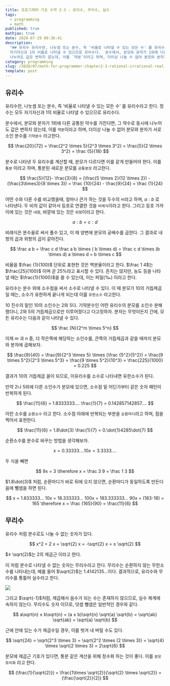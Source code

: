 ```yaml
---
title: 프로그래머 기초 수학 2-3 - 유리수, 무리수, 실수
tags:
  - programming
  - math
published: true
mathjax: true
date: 2020-07-29 09:36:41
description:
  "## 유리수 유리수란, 나눗셈 또는 분수, 즉 '비율로 나타낼 수 있는 모든 수' 를 유리수라고 한다. 정수는 모두
  자기자신과 1의 비율로 나타낼 수 있으므로 유리수다.  분수에서, 분모와 분자가 1외에 다른 공통된 약수를 가진다면, 그 약수로 동시에
  나누어도 값은 변하지 않는데, 이를 `약분`이라고 하며, 더이상 나눌 수 없어 분모와 분자가 서로 소인 ..."
category: programming
slug: /2020/07/math-for-programmer-chapter2-3-rational-irrational-real-number/
template: post
---
```


## 유리수

유리수란, 나눗셈 또는 분수, 즉 '비율로 나타낼 수 있는 모든 수' 를 유리수라고 한다. 정수는 모두 자기자신과 1의 비율로 나타낼 수 있으므로 유리수다.

분수에서, 분모와 분자가 1외에 다른 공통된 약수를 가진다면, 그 약수로 동시에 나누어도 값은 변하지 않는데, 이를 `약분`이라고 하며, 더이상 나눌 수 없어 분모와 분자가 서로 소인 분수를 `기약분수` 라고한다.

$$
\frac{20}{72} = \frac{2^2 \times 5}{2^3 \times 3^2} = \frac{5}{2 \times 3^2} = \frac {5}{18}
$$

분수로 나타낸 두 유리수를 계산할 때, 분모가 다르다면 이를 같게 만들어야 한다. 이를 `통분` 이라고 하며, 통분된 새로운 분모를 `공통분모` 라고한다.

$$
\frac{5}{12}- \frac{3}{8} = (\frac{5 \times 2}{12 \times 2}) - (\frac{3\times3}{8 \times 3}) = \frac {10}{24} - \frac{9}{24} = \frac {1}{24}
$$

어떤 수와 다른 수를 비교했을때, 얼마나 큰가 하는 것을 두수의 `비`라고 하며, $a : b$ 로 나타낸다. 두 비의 값이 같아서 등호로 연결한 것을 `비례식`이라고 한다. 그리고 등호 가까이에 있는 것은 `내항`, 바깥에 있는 것은 `외항`이라고 한다.

$$
a : b = c: d
$$

비례식은 분수꼴로 써서 풀수 있고, 이 때 양변에 분모의 공배수를 곱한다. 그 결과로 내항의 곱과 외항의 곱이 같아진다.

$$
\frac a b = \frac c d
\frac a b \times ( b \times d) = \frac c d \times (b \times d)
a \times d = b \times c
$$

비율을 $\frac {1}{100}$ 단위로 표현한 것은 백분율이라고 한다. $\frac 1 4$는 $\frac{25}{100}$ 이며 곧 25%라고 표시할 수 있다. 흔치는 않지만, 농도 등을 나타낼 때는 $\frac{1}{1000}$을 쓸 수 있는데, 이는 퍼밀(‰) 이라고 한다.

유리수는 분수 외에 소수점을 써서 소수로 나타낼 수 있다. 이 때 분모가 10의 거듭제곱일 때는, 소수가 유한하게 끝나게 되는데 이를 `유한소수` 라고한다.

10 진수의 밑인 10의 소인수는 2와 5다. 기약분수인 어떤 유리수의 분모를 소인수 분해했더니, 2와 5의 거듭제곱으로만 이루어졌다고 다고정하자. 분자는 무엇이든지 간에, 모든 유리수는 다음과 같이 나타낼 수 있다.

$$
\frac {N}{2^m \times 5^n}
$$

이제 $m$ 과 $n$ 중, 더 작은쪽에 해당하는 소인수를, 큰쪽의 거듭제곱과 같을 때까지 분모와 분자에 곱해보자.

$$
\frac{9}{40} = \frac{9}{2^3 \times 5} \times (\frac {5^2}{5^2}) = \frac{9 \times 5^2}{2^3 \times 5^3} = \frac{9 \times 5^2}{10^3} = \frac{225}{1000} = 0.225
$$

결과가 10의 거듭제곱 꼴이 되므로, 이유리수를 소수로 나타내면 유한소수가 된다.

만약 2나 5외에 다른 소인수가 분모에 있으면, 소수점 밑 어딘가부터 같은 숫자 패턴이 반복하게 된다.

$$
\frac{11}{6} = 1.8333333....
\frac{1}{7} = 0.142857142857....
$$

이런 소수를 `순환소수` 라고 한다. 소수점 아래에 반복되는 부분을 `순환마디`라고 하며, 점을 찍어서 표현한다.

$$
\frac{11}{6} = 1.8\dot{3}
\frac{1}{7} = 0.\dot{1}4285\dot{7}
$$

순환소수를 분수로 바꾸는 방법을 생각해보자.

$$
x = 0.33333....
10x = 3.3333....
$$

두 식을 빼면

$$
9x = 3
\therefore  x = \frac 3 9 = \frac 1 3
$$

$1.8\dot{3}$ 처럼, 순환마디가 바로 뒤에 오지 않으면, 순환마디가 동일하도록 만든다음에 뺄셈을 하면 된다.

$$
x = 1.833333...
10x = 18.333333...
100x = 183.333333...
90x = (183-18) = 165
\therefore x = \frac {165}{90} = \frac{11}{6}
$$

## 무리수

유리수 처럼 분수로도 나눌 수 없는 숫자가 있다.

$$
x^2 = 2
x = \sqrt{2}
x = -\sqrt{2}
x = ± \sqrt{2}
$$

$± \sqrt{2}$는 2의 제곱근 이라고 한다.

이 처럼 분수로 나타낼 수 없는 숫자는 무리수라고 한다. 무리수는 순환하지 않는 무한소수를 나타내는데, 예를 들어 $\sqrt{2}$는 1.4142135...이다. 결과적으로, 유리수와 무리수를 통틀어 실수라고 한다.

![](https://t1.daumcdn.net/cfile/tistory/2457934C57165F6C33)

그리고 $\sqrt{-1}$처럼, 제곱해서 음수가 되는 수는 존재하지 않으므로, 실수 체계에 속하지 않는다. 무리수도 숫자 이므로, 덧셈 뺄셈은 일반적인 경우와 같다.

$$
a\sqrt{n} ± b\sqrt{n} = (a ± b)\sqrt{n}
\sqrt{a} \sqrt{b} = \sqrt{ab}
\sqrt{ab} = \sqrt{a} \sqrt{b}
$$

근에 안에 있는 수가 제곱수일 경우, 이를 벗겨 내 버릴 수도 있다.

$$
\sqrt{24} = \sqrt{2^3 \times 3} = \sqrt{2^2 \times (2 \times 3)} = \sqrt{4} \times \sqrt{2 \times 3} = 2\sqrt{6}
$$

분모에 제곱근 기호가 있다면, 통분 같은 계산을 위해 정수화 하는 것이 좋다. 이를 `분모 유리화` 라고 한다.

$$
(\frac{1}{\sqrt{2}}) = \frac{1\times \sqrt{2}}{\sqrt{2} \times \sqrt{2}} = (\frac{\sqrt{2}}{2})
$$
